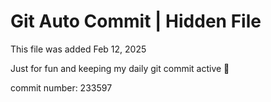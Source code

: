 # Git Auto Commit | Hidden File

This file was added Feb 12, 2025

Just for fun and keeping my daily git commit active 🤪

commit number: 233597

